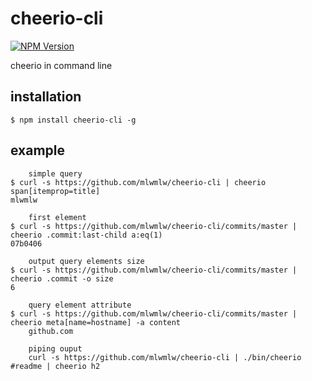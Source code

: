 cheerio-cli
===========
[![NPM Version][npm-image]][npm-url]

cheerio in command line

installation
-----------
    $ npm install cheerio-cli -g
    
example 
-----------
		simple query 
    $ curl -s https://github.com/mlwmlw/cheerio-cli | cheerio span[itemprop=title]
    mlwmlw

		first element
    $ curl -s https://github.com/mlwmlw/cheerio-cli/commits/master | cheerio .commit:last-child a:eq(1)
    07b0406

		output query elements size
    $ curl -s https://github.com/mlwmlw/cheerio-cli/commits/master | cheerio .commit -o size
    6

		query element attribute
    $ curl -s https://github.com/mlwmlw/cheerio-cli/commits/master | cheerio meta[name=hostname] -a content
		github.com	
		
		piping ouput
		curl -s https://github.com/mlwmlw/cheerio-cli | ./bin/cheerio #readme | cheerio h2
[npm-image]: https://img.shields.io/npm/v/cheerio-cli.svg?style=flat
[npm-url]: https://npmjs.org/package/cheerio-cli
